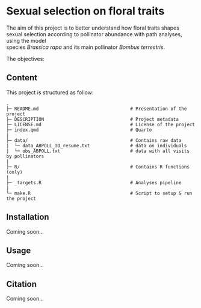 # Sexual selection on floral traits

The aim of this project is to better understand how floral traits shapes
sexual selection according to pollinator abundance with path analyses, using the model  
species *Brassica rapa* and its main pollinator *Bombus terrestris*.

The objectives:


## Content

This project is structured as follow:

```         
.
├─ README.md                                  # Presentation of the project
├─ DESCRIPTION                                # Project metadata
├─ LICENSE.md                                 # License of the project
├─ index.qmd                                  # Quarto 
|
├─ data/                                      # Contains raw data
|  └─ data_ABPOLL_ID_resume.txt               # data on individuals
|  └─ obs_ABPOLL.txt                          # data with all visits by pollinators
|
├─ R/                                         # Contains R functions (only)
|
├─ _targets.R                                 # Analyses pipeline
|
└─ make.R                                     # Script to setup & run the project
```

## Installation

Coming soon...

## Usage

Coming soon...

## Citation

Coming soon...
